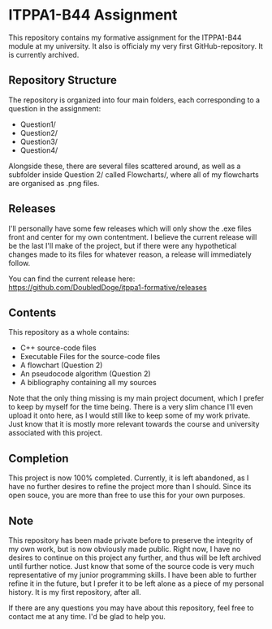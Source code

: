 # ITPPA1-B44 Assignment

This repository contains my formative assignment for the ITPPA1-B44 module at my university. It also is officialy my very first GitHub-repository. It is currently archived.

## Repository Structure

The repository is organized into four main folders, each corresponding to a question in the assignment:

- Question1/
- Question2/
- Question3/
- Question4/

Alongside these, there are several files scattered around, as well as a subfolder inside Question 2/ called Flowcharts/, where all of my flowcharts are organised as .png files.

## Releases

I'll personally have some few releases which will only show the .exe files front and center for my own contentment. I believe the current release will be the last I'll make of the project, but if there were any hypothetical changes made to its files for whatever reason, a release will immediately follow.

You can find the current release here: 
https://github.com/DoubledDoge/itppa1-formative/releases

## Contents

This repository as a whole contains:
- C++ source-code files
- Executable Files for the source-code files
- A flowchart (Question 2)
- An pseudocode algorithm (Question 2)
- A bibliography containing all my sources

Note that the only thing missing is my main project document, which I prefer to keep by myself for the time being. There is a very slim chance I'll even upload it onto here, as I would still like to keep some of my work private. Just know that it is mostly more relevant towards the course and university associated with this project.

## Completion

This project is now 100% completed. Currently, it is left abandoned, as I have no further desires to refine the project more than I should. Since its open souce, you are more than free to use this for your own purposes.

## Note

This repository has been made private before to preserve the integrity of my own work, but is now obviously made public. Right now, I have no desires to continue on this project any further, and thus will be left archived until further notice. Just know that some of the source code is very much representative of my junior programming skills. I have been able to further refine it in the future, but I prefer it to be left alone as a piece of my personal history. It is my first repository, after all.

If there are any questions you may have about this repository, feel free to contact me at any time. I'd be glad to help you.
